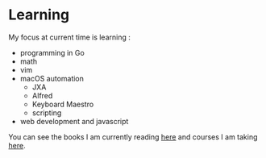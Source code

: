 # Learning

My focus at current time is learning :

- programming in Go
- math
- vim
- macOS automation 
	- JXA
	- Alfred
	- Keyboard Maestro
	- scripting
- web development and javascript

You can see the books I am currently reading [here](https://my.mindnode.com/N7EYLDQWCsHKRLXadZKmvTwhr9P78ARYwZchG3mq#-56.6,-1454.4,2) and courses I am taking [here](https://my.mindnode.com/uXZqWxUQsXMGnzbjgjNccxsVGgtxA6d9RsM7NsHB#67.1,-129.2,2).
